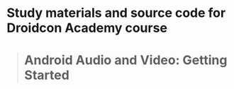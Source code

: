 # Study materials and source code for **Droidcon Academy** course 
> # Android Audio and Video: Getting Started 

